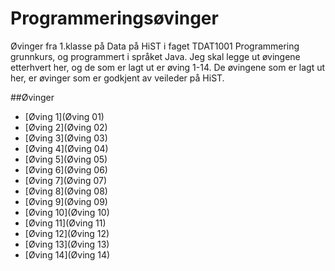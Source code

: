 ﻿# Programmeringsøvinger
Øvinger fra 1.klasse på Data på HiST i faget TDAT1001 Programmering grunnkurs, og programmert i språket Java.
Jeg skal legge ut øvingene etterhvert her, og de som er lagt ut er øving 1-14. De øvingene som er lagt ut her, er øvinger som er godkjent av veileder på HiST.

##Øvinger
- [Øving 1](Øving 01)
- [Øving 2](Øving 02)
- [Øving 3](Øving 03)
- [Øving 4](Øving 04)
- [Øving 5](Øving 05)
- [Øving 6](Øving 06)
- [Øving 7](Øving 07)
- [Øving 8](Øving 08)
- [Øving 9](Øving 09)
- [Øving 10](Øving 10)
- [Øving 11](Øving 11)
- [Øving 12](Øving 12)
- [Øving 13](Øving 13)
- [Øving 14](Øving 14)
